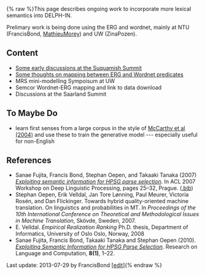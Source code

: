 {% raw %}This page describes ongoing work to incorporate more lexical semantics
into DELPH-IN.

Prelimary work is being done using the ERG and wordnet, mainly at NTU
(FrancisBond, [MathieuMorey](/MathieuMorey)) and UW
(ZinaPozen).

## Content

- [Some early discussions at the Suquamish
Summit]()
- [Some thoughts on mapping between ERG and Wordnet
predicates]()
- MRS mini-modelling Sympoisum at UW
- Semcor Wordnet-ERG mapping and link to data download
- Discussions at the Saarland Summit

## To Maybe Do

- learn first senses from a large corpus in the style of [McCarthy et
al (2004)](http://aclweb.org/anthology-new/P/P04/P04-1036.pdf) and
use these to train the generative model --- especially useful for
non-English

## References

- Sanae Fujita, Francis Bond, Stephan Oepen, and Takaaki Tanaka (2007)
*[Exploiting semantic information for HPSG parse
selection](http://aclweb.org/anthology-new/W/W07/W07-1204.pdf)*. In
ACL 2007 Workshop on Deep Linguistic Processing, pages 25–32,
Prague. ([.bib](http://aclweb.org/anthology-new/W/W07/W07-1204.bib))
- Stephan Oepen, Erik Velldal, Jan Tore Lønning, Paul Meurer, Victoria
Rosén, and Dan Flickinger. Towards hybrid quality-oriented machine
translation. On linguistics and probabilities in MT. In *Proceedings
of the 10th International Conference on Theoretical and
Methodological Issues in Machine Translation*, Skövde, Sweden, 2007.
- E. Velldal. *Empirical Realization Ranking* Ph.D. thesis, Department
of Informatics, University of Oslo Oslo, Norway, 2008
- Sanae Fujita, Francis Bond, Takaaki Tanaka and Stephan Oepen (2010).
*[Exploiting Semantic Information for HPSG Parse
Selection](http://dx.doi.org/10.1007/s11168-010-9069-7)*. Research
on Language and Computation, **8(1)**, 1–22.

Last update: 2013-07-29 by FrancisBond [[edit](https://github.com/delph-in/docs/wiki/LexsemTop/_edit)]{% endraw %}